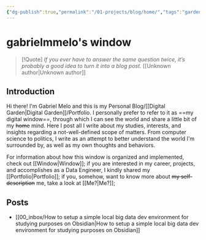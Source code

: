 ```yaml
---
{"dg-publish":true,"permalink":"/01-projects/blog/home/","tags":"gardenEntry","dgHomeLink":true,"dgPassFrontmatter":false,"dgShowBacklinks":true,"dgShowLocalGraph":true}
---
```


# gabrielmmelo's window

> [!Quote] *If you ever have to answer the same question twice, it’s probably a good idea to turn it into a blog post.* [[Unknown author|Unknown author]]

## Introduction
Hi there! I'm Gabriel Melo and this is my Personal Blog/[[Digital Garden|Digital Garden]]/Portfolio. I personally prefer to refer to it as ==my digital window==, through which I can see the world and share a little bit of my ~~home~~ mind. Here I post all I write about my studies, interests, and insights regarding a not-well-defined scope of matters. From computer science to politics, I write as an attempt to better understand the world I'm surrounded by, as well as my own thoughts and behaviors.

For information about how this window is organized and implemented, check out [[Window|Window]]; if you are interested in my career, projects, and accomplishes as a Data Engineer, I kindly shared my [[Portfolio|Portfolio]]; if you, somehow, want to know more about ~~my self-description~~ me, take a look at [[Me?|Me?]]; 

## Posts
- [[00_inbox/How to setup a simple local big data dev environment for studying purposes on Obsidian|How to setup a simple local big data dev environment for studying purposes on Obsidian]]


	